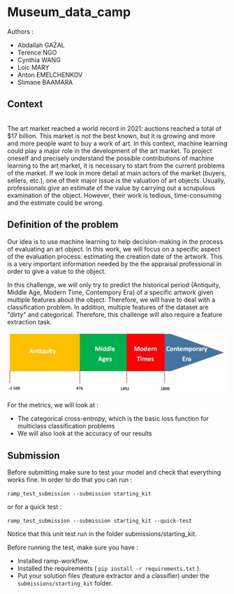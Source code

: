 # Museum_data_camp

Authors :

- Abdallah GAZAL
- Terence NGO
- Cynthia WANG
- Loic MARY
- Anton EMELCHENKOV
- Slimane BAAMARA


## Context

<br> The art market reached a world record in 2021: auctions reached a total of $17 billion. This market is not the best known, but it is growing and more and more people want to buy a work of art. In this context, machine learning could play a major role in the development of the art market. To project oneself and precisely understand the possible contributions of machine learning to the art market, it is necessary to start from the current problems of the market. If we look in more detail at main actors of the market (buyers, sellers, etc.), one of their major issue is the valuation of art objects. Usually, professionals give an estimate of the value by carrying out a scrupulous examination of the object. However, their work is tedious, time-consuming and the estimate could be wrong.</br>

## Definition of the problem

<p>Our idea is to use machine learning to help decision-making in the process of evaluating an art object. In this work, we will focus on a specific aspect of the evaluation process: estimating the creation date of the artwork. This is a very important information needed by the the appraisal professional in order to give a value to the object. </p>

<p>In this challenge, we will only try to predict the historical period (Antiquity, Middle Age, Modern Time, Contempory Era) of a specific artwork given multiple features about the object. Therefore, we will have to deal with a classification problem. In addition, multiple features of the dataset are "dirty" and categorical. Therefore, this challenge will also require a feature extraction task. </p>

<img src="ressources/hist_periods.png">

<p>For the metrics, we will look at :</p>

* The categorical cross-entropy, which is the basic loss function for multiclass classification problems
* We will also look at the accuracy of our results

## Submission
Before submitting make sure to test your model and check that everything works fine. 
In order to do that you can run : 

`ramp_test_submission --submission starting_kit` 

or for a quick test : 

`ramp_test_submission --submission starting_kit --quick-test`


Notice that this unit test run in the folder submissions/starting_kit.

Before running the test, make sure you have :
* Installed ramp-workflow.
* Installed the requirements ( `pip install -r requirements.txt` ).
* Put your solution files (feature extractor and a classifier) under the `submissions/starting_kit` folder.
